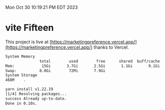 Mon Oct 30 10:19:21 PM EDT 2023

# vite Fifteen


This project is live at [https://marketingpreference.vercel.app/](https://marketingpreference.vercel.app/) thanks to Vercel.

```bash
System Memory
               total        used        free      shared  buff/cache   available
Mem:            15Gi       3.7Gi       2.5Gi       1.1Gi       9.1Gi        10Gi
Swap:          8.0Gi        72Mi       7.9Gi
System Storage
468M	.
```
```bash
yarn install v1.22.19
[1/4] Resolving packages...
success Already up-to-date.
Done in 0.10s.
```
